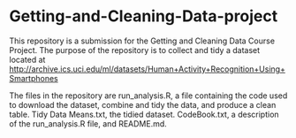 # Getting-and-Cleaning-Data-project

This repository is a submission for the Getting and Cleaning Data Course Project. The purpose of the repository is to collect and tidy a dataset located at http://archive.ics.uci.edu/ml/datasets/Human+Activity+Recognition+Using+Smartphones

The files in the repository are run_analysis.R, a file containing the code used to download the dataset, combine and tidy the data, and produce a clean table. Tidy Data Means.txt, the tidied dataset. CodeBook.txt, a description of the run_analysis.R file, and README.md.
